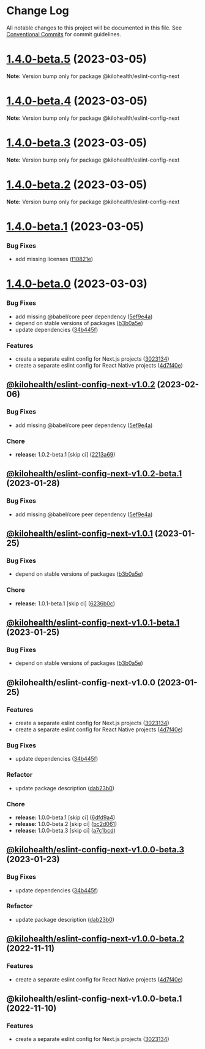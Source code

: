 # Change Log

All notable changes to this project will be documented in this file.
See [Conventional Commits](https://conventionalcommits.org) for commit guidelines.

# [1.4.0-beta.5](https://github.com/kilohealth/eslint-config/compare/v1.4.0-beta.4...v1.4.0-beta.5) (2023-03-05)

**Note:** Version bump only for package @kilohealth/eslint-config-next

# [1.4.0-beta.4](https://github.com/kilohealth/eslint-config/compare/v1.4.0-beta.3...v1.4.0-beta.4) (2023-03-05)

**Note:** Version bump only for package @kilohealth/eslint-config-next

# [1.4.0-beta.3](https://github.com/kilohealth/eslint-config/compare/v1.4.0-beta.2...v1.4.0-beta.3) (2023-03-05)

**Note:** Version bump only for package @kilohealth/eslint-config-next

# [1.4.0-beta.2](https://github.com/kilohealth/eslint-config/compare/v1.4.0-beta.1...v1.4.0-beta.2) (2023-03-05)

**Note:** Version bump only for package @kilohealth/eslint-config-next

# [1.4.0-beta.1](https://github.com/kilohealth/eslint-config/compare/v1.4.0-beta.0...v1.4.0-beta.1) (2023-03-05)

### Bug Fixes

- add missing licenses ([f10821e](https://github.com/kilohealth/eslint-config/commit/f10821e57be5f959b2f755b8f1c1180798680e07))

# [1.4.0-beta.0](https://github.com/kilohealth/eslint-config/compare/v1.0.0...v1.4.0-beta.0) (2023-03-03)

### Bug Fixes

- add missing @babel/core peer dependency ([5ef9e4a](https://github.com/kilohealth/eslint-config/commit/5ef9e4abf7b68882a3deddbec98f3e908d0813f1))
- depend on stable versions of packages ([b3b0a5e](https://github.com/kilohealth/eslint-config/commit/b3b0a5ef732ca06769660ff92cefcea57d15040a))
- update dependencies ([34b445f](https://github.com/kilohealth/eslint-config/commit/34b445f8f970592d9ca0b5e4c14fab0465792e58))

### Features

- create a separate eslint config for Next.js projects ([3023134](https://github.com/kilohealth/eslint-config/commit/3023134e0844f9556a2821c9735edc4e9d2ba105))
- create a separate eslint config for React Native projects ([4d7f40e](https://github.com/kilohealth/eslint-config/commit/4d7f40ef1eb2e479ac4af362a0ed8cf3c238723d))

## [@kilohealth/eslint-config-next-v1.0.2](https://github.com/kilohealth/eslint-config/compare/@kilohealth/eslint-config-next-v1.0.1...@kilohealth/eslint-config-next-v1.0.2) (2023-02-06)

### Bug Fixes

- add missing @babel/core peer dependency ([5ef9e4a](https://github.com/kilohealth/eslint-config/commit/5ef9e4abf7b68882a3deddbec98f3e908d0813f1))

### Chore

- **release:** 1.0.2-beta.1 [skip ci] ([2213a69](https://github.com/kilohealth/eslint-config/commit/2213a69ffed79ea282ee2e0dc7a3c3300dc6bfc7))

## [@kilohealth/eslint-config-next-v1.0.2-beta.1](https://github.com/kilohealth/eslint-config/compare/@kilohealth/eslint-config-next-v1.0.1...@kilohealth/eslint-config-next-v1.0.2-beta.1) (2023-01-28)

### Bug Fixes

- add missing @babel/core peer dependency ([5ef9e4a](https://github.com/kilohealth/eslint-config/commit/5ef9e4abf7b68882a3deddbec98f3e908d0813f1))

## [@kilohealth/eslint-config-next-v1.0.1](https://github.com/kilohealth/eslint-config/compare/@kilohealth/eslint-config-next-v1.0.0...@kilohealth/eslint-config-next-v1.0.1) (2023-01-25)

### Bug Fixes

- depend on stable versions of packages ([b3b0a5e](https://github.com/kilohealth/eslint-config/commit/b3b0a5ef732ca06769660ff92cefcea57d15040a))

### Chore

- **release:** 1.0.1-beta.1 [skip ci] ([6236b0c](https://github.com/kilohealth/eslint-config/commit/6236b0cdeea5c38ffb2cda1ec81bb8886c51653e))

## [@kilohealth/eslint-config-next-v1.0.1-beta.1](https://github.com/kilohealth/eslint-config/compare/@kilohealth/eslint-config-next-v1.0.0...@kilohealth/eslint-config-next-v1.0.1-beta.1) (2023-01-25)

### Bug Fixes

- depend on stable versions of packages ([b3b0a5e](https://github.com/kilohealth/eslint-config/commit/b3b0a5ef732ca06769660ff92cefcea57d15040a))

## @kilohealth/eslint-config-next-v1.0.0 (2023-01-25)

### Features

- create a separate eslint config for Next.js projects ([3023134](https://github.com/kilohealth/eslint-config/commit/3023134e0844f9556a2821c9735edc4e9d2ba105))
- create a separate eslint config for React Native projects ([4d7f40e](https://github.com/kilohealth/eslint-config/commit/4d7f40ef1eb2e479ac4af362a0ed8cf3c238723d))

### Bug Fixes

- update dependencies ([34b445f](https://github.com/kilohealth/eslint-config/commit/34b445f8f970592d9ca0b5e4c14fab0465792e58))

### Refactor

- update package description ([dab23b0](https://github.com/kilohealth/eslint-config/commit/dab23b03806251197d8c3ce55781ac8a5a0d1945))

### Chore

- **release:** 1.0.0-beta.1 [skip ci] ([6dfd9a4](https://github.com/kilohealth/eslint-config/commit/6dfd9a471a975085aec7eb66c6c83769cf34691e))
- **release:** 1.0.0-beta.2 [skip ci] ([bc2d061](https://github.com/kilohealth/eslint-config/commit/bc2d061404bc4684b017637c97b7498540facefe))
- **release:** 1.0.0-beta.3 [skip ci] ([a7c1bcd](https://github.com/kilohealth/eslint-config/commit/a7c1bcd8e190ea7d3dfbd05764c9977383f3c953))

## [@kilohealth/eslint-config-next-v1.0.0-beta.3](https://github.com/kilohealth/eslint-config/compare/@kilohealth/eslint-config-next-v1.0.0-beta.2...@kilohealth/eslint-config-next-v1.0.0-beta.3) (2023-01-23)

### Bug Fixes

- update dependencies ([34b445f](https://github.com/kilohealth/eslint-config/commit/34b445f8f970592d9ca0b5e4c14fab0465792e58))

### Refactor

- update package description ([dab23b0](https://github.com/kilohealth/eslint-config/commit/dab23b03806251197d8c3ce55781ac8a5a0d1945))

## [@kilohealth/eslint-config-next-v1.0.0-beta.2](https://github.com/kilohealth/eslint-config/compare/@kilohealth/eslint-config-next-v1.0.0-beta.1...@kilohealth/eslint-config-next-v1.0.0-beta.2) (2022-11-11)

### Features

- create a separate eslint config for React Native projects ([4d7f40e](https://github.com/kilohealth/eslint-config/commit/4d7f40ef1eb2e479ac4af362a0ed8cf3c238723d))

## @kilohealth/eslint-config-next-v1.0.0-beta.1 (2022-11-10)

### Features

- create a separate eslint config for Next.js projects ([3023134](https://github.com/kilohealth/eslint-config/commit/3023134e0844f9556a2821c9735edc4e9d2ba105))
